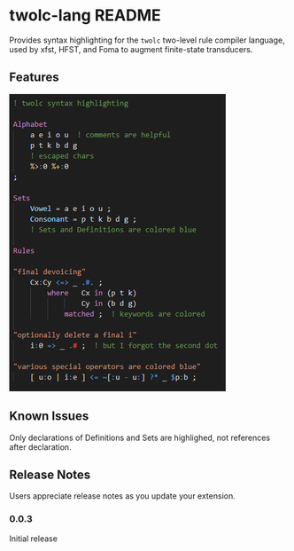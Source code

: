 # twolc-lang README

Provides syntax highlighting for the `twolc` two-level rule compiler language, used by xfst, HFST, and Foma to augment finite-state transducers.


## Features

![Example of twolc syntax highlighting](./images/twolc-highlighting-example.png)

<!-- TODO: Describe specific features of your extension including screenshots of your extension in action. Image paths are relative to this README file. -->


## Known Issues

<!-- Calling out known issues can help limit users opening duplicate issues against your extension. -->

Only declarations of Definitions and Sets are highlighed, not references after declaration.

## Release Notes

Users appreciate release notes as you update your extension.

### 0.0.3

Initial release
